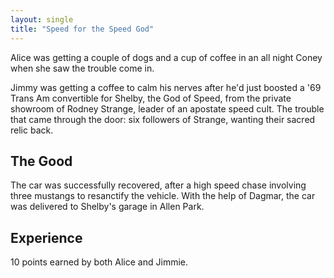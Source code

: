 ```yaml
---
layout: single
title: "Speed for the Speed God"
---
```


Alice was getting a couple of dogs and a cup of coffee in an all night Coney
when she saw the trouble come in.

Jimmy was getting a coffee to calm his nerves after he'd just boosted a '69
Trans Am convertible for Shelby, the God of Speed, from the private showroom of
Rodney Strange, leader of an apostate speed cult.  The trouble that came
through the door: six followers of Strange, wanting their sacred relic back.


## The Good

The car was successfully recovered, after a high speed chase involving three
mustangs to resanctify the vehicle.  With the help of Dagmar, the car was
delivered to Shelby's garage in Allen Park.

## Experience

10 points earned by both Alice and Jimmie.
